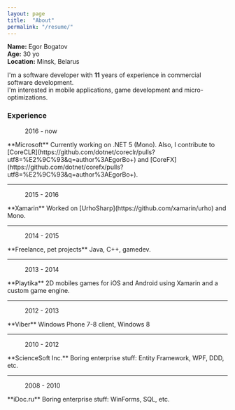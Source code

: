 ```yaml
---
layout: page
title:  "About"
permalink: "/resume/"
---
```

**Name:** Egor Bogatov  
**Age:** 30 yo  
**Location:** Minsk, Belarus  


I'm a software developer with **11** years of experience in commercial software development.  
I'm interested in mobile applications, game development and micro-optimizations.


### Experience 

<figure class="alignright">2016 - now</figure>
**Microsoft**  
Currently working on .NET 5 (Mono). Also, I contribute to [CoreCLR](https://github.com/dotnet/coreclr/pulls?utf8=%E2%9C%93&q=author%3AEgorBo+) and [CoreFX](https://github.com/dotnet/corefx/pulls?utf8=%E2%9C%93&q=author%3AEgorBo+).

---

<figure class="alignright">2015 - 2016</figure>
**Xamarin**  
Worked on [UrhoSharp](https://github.com/xamarin/urho) and Mono.

---

<figure class="alignright">2014 - 2015</figure>
**Freelance, pet projects**  
Java, C++, gamedev. 

---

<figure class="alignright">2013 - 2014</figure>
**Playtika**  
2D mobiles games for iOS and Android using Xamarin and a custom game engine.

---

<figure class="alignright">2012 - 2013</figure>
**Viber**  
Windows Phone 7-8 client, Windows 8

---

<figure class="alignright">2010 - 2012</figure>
**ScienceSoft Inc.**  
Boring enterprise stuff: Entity Framework, WPF, DDD, etc.

---

<figure class="alignright">2008 - 2010</figure>
**iDoc.ru**  
Boring enterprise stuff: WinForms, SQL, etc.

